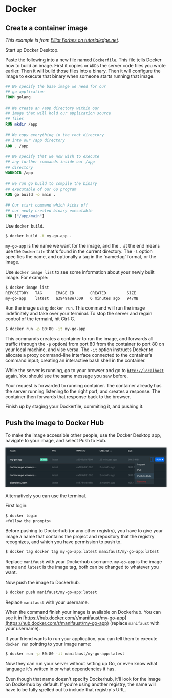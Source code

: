 # Docker

## Create a container image

*This example is from [Elliot Forbes on tutorialedge.net](https://tutorialedge.net/golang/go-docker-tutorial/).*

Start up Docker Desktop. 

Paste the following into a new file named `Dockerfile`. This file tells Docker how to build an image. First it copies or `ADD`s the server code files you wrote earlier. Then it will build those files into a binary. Then it will configure the image to execute that binary when someone starts running that image.

```dockerfile
## We specify the base image we need for our
## go application
FROM golang

## We create an /app directory within our
## image that will hold our application source
## files
RUN mkdir /app

## We copy everything in the root directory
## into our /app directory
ADD . /app

## We specify that we now wish to execute 
## any further commands inside our /app
## directory
WORKDIR /app

## we run go build to compile the binary
## executable of our Go program
RUN go build -o main .

## Our start command which kicks off
## our newly created binary executable
CMD ["/app/main"]
```

Use `docker build`. 

```sh
$ docker build -t my-go-app .
```

`my-go-app` is the name we want for the image, and the `.` at the end means use the `Dockerfile` that's found in the current directory. The `-t` option specifies the name, and optionally a tag in the 'name:tag' format, or the image.

Use `docker image list` to see some information about your newly built image. For example:

```sh
$ docker image list
REPOSITORY   TAG      IMAGE ID       CREATED         SIZE
my-go-app    latest   a3949a8e7309   6 minutes ago   947MB
```

Run the image using `docker run`. This command will run the image indefinitely and take over your terminal. To stop the server and regain control of the termainl, hit Ctrl-C.

```sh
$ docker run -p 80:80 -it my-go-app
```

This commands creates a container to run the image, and forwards all traffic (through the `-p` option) from port 80 from the container to port 80 on your local machine, and vise versa. The `-it` option instructs Docker to allocate a proxy command-line interface connected to the container’s command input; creating an interactive bash shell in the container.

While the server is running, go to your browser and go to [`http://localhost`](http://localhost) again. You should see the same message you saw before.

Your request is forwarded to running container. The container already has the server running listening to the right port, and creates a response. The container then forwards that response back to the browser.

Finish up by staging your Dockerfile, commiting it, and pushing it.

## Push the image to Docker Hub

To make the image accessible other people, use the Docker Desktop app, navigate to your image, and select Push to Hub.

<img src="./images/docker-desktop-push.png" width="600">

Alternatively you can use the terminal.

First login:

```sh
$ docker login
<follow the prompts>
```

Before pushing to Dockerhub (or any other registry), you have to give your image a name that contains the project and  repository that the registry recognizes, and which you have permission to push to.

```sh
$ docker tag docker tag my-go-app:latest manifaust/my-go-app:latest
```

Replace `manifaust` with your Dockerhub username. `my-go-app` is the image name and `latest` is the image tag, both can be changed to whatever you want.

Now push the image to Dockerhub.

```sh
$ docker push manifaust/my-go-app:latest
```

Replace `manifaust` with your username.

When the command finish your image is available on Dockerhub. You can see it in [https://hub.docker.com/r/manifaust/my-go-app](https://hub.docker.com/r/manifaust/my-go-app) (replace `manifaust` with your username).

If your friend wants to run your application, you can tell them to execute `docker run` pointing to your image name:

```sh
$ docker run -p 80:80 -it manifaust/my-go-app:latest
```

Now they can run your server without setting up Go, or even know what language it's written in or what dependencies it has.

Even though that name doesn't specify Dockerhub, it'll look for the image on Dockerhub by default. If you're using another registry, the name will have to be fully spelled out to include that registry's URL.